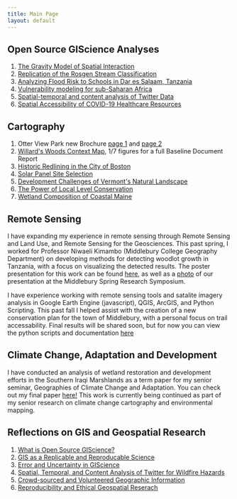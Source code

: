 ```yaml
---
title: Main Page
layout: default
---
```



## Open Source GIScience Analyses
1. [The Gravity Model of Spatial Interaction](gravity/gravity.md)
2. [Replication of the Rosgen Stream Classification](rosgen/finalReport.md)
3. [Analyzing Flood Risk to Schools in Dar es Salaam, Tanzania](daressalaam/report.md)
4. [Vulnerability modeling for sub-Saharan Africa](malcomb/report.md)
5. [Spatial-temporal and content analysis of Twitter Data](twitter/report.md)
6. [Spatial Accessibility of COVID-19 Healthcare Resources](kang/report.md)


## Cartography
1. Otter View Park new Brochure [page 1](Cartography/OVP_page1.PNG) and [page 2](Cartography/OVP_page2.PNG)
2. [Willard's Woods Context Map](Cartography/contextMap.PNG), 1/7 figures for a full Baseline Document Report
3. [Historic Redlining in the City of Boston](Cartography/bostonRedlining.png)
4. [Solar Panel Site Selection](Cartography/sitedecision.png)
5. [Development Challenges of Vermont's Natural Landscape](Cartography/solarDev.png)
6. [The Power of Local Level Conservation](Cartography/localconservation.png)
7. [Wetland Composition of Coastal Maine](Cartography/mainewetlands.png)

## Remote Sensing
I have expanding my experience in remote sensing through Remote Sensing and Land Use, and Remote Sensing for the Geosciences. This past spring, I worked for Professor Niwaeli Kimambo (Middlebury College Geography Department) on developing methods for detecting woodlot growth in Tanzania, with a focus on visualizing the detected results. The poster presentation for this work can be found [here,](RemoteSensing/SymposiumPoster.png) as well as a [photo](RemoteSensing/PosterSesh.jpeg) of our presentation at the Middlebury Spring Research Symposium. 

I have experience working with remote sensing tools and satalite imagery analysis in Google Earth Engine (javascript), QGIS, ArcGIS, and Python Scripting. 
This past fall I helped assist with the creation of a new conservation plan for the town of Middlebury, with a personal focus on trail accessability. Final results will be shared soon, but for now you can view the python scripts and documentation [here](RemoteSensing/conservationPlan.zip)

## Climate Change, Adaptation and Development
I have conducted an analysis of wetland restoration and development efforts in the Southern Iraqi Marshlands as a term paper for my senior seminar, Geographies of Climate Change and Adaptation. You can check out my final paper [here!](GEOG438/marshpolicy.pdf) This work is currently being continued as part of my senior research on climate change cartography and environmental mapping.



## Reflections on GIS and Geospatial Research
1. [What is Open Source GIScience?](reflection/open-source.md)
2. [GIS as a Replicable and Reproducable Science](reflection/blogpost-2.md)
3. [Error and Uncertainty in GIScience](reflection/blogpost-3.md)
4. [Spatial, Temporal, and Content Analysis of Twitter for Wildfire Hazards](reflection/blogpost-4.md)
5. [Crowd-sourced and Volunteered Geographic Information](reflection/blogpost-5.md)
6. [Reproducibility and Ethical Geospatial Reserach](reflection/blogpost-6.md)
